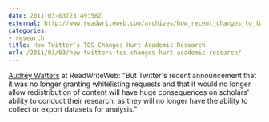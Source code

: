 ```yaml
---
date: 2011-03-03T23:49:58Z
external: http://www.readwriteweb.com/archives/how_recent_changes_to_twitters_terms_of_service_mi.php
categories:
- research
title: How Twitter's TOS Changes Hurt Academic Research
url: /2011/03/03/how-twitters-tos-changes-hurt-academic-research/
---
```


<a href="http://www.readwriteweb.com/archives/how_recent_changes_to_twitters_terms_of_service_mi.php">Audrey Watters</a> at ReadWriteWeb: "But Twitter's recent announcement that it was no longer granting whitelisting requests and that it would no longer allow redistribution of content will have huge consequences on scholars' ability to conduct their research, as they will no longer have the ability to collect or export datasets for analysis."
